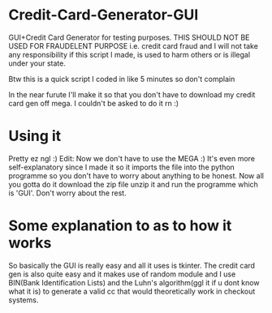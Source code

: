 # Credit-Card-Generator-GUI
GUI+Credit Card Generator for testing purposes. THIS SHOULD NOT BE USED FOR FRAUDELENT PURPOSE i.e. credit card fraud and I will not take any responsibility if this script I made, is used to harm others or is illegal under your state.

Btw this is a quick script I coded in like 5 minutes so don't complain

In the near furute I'll make it so that you don't have to download my credit card gen off mega. I couldn't be asked to do it rn :)

# Using it
Pretty ez ngl :)
Edit: Now we don't have to use the MEGA :) It's even more self-explanatory since I made it so it imports the file into the python programme so you don't have to worry about anything to be honest. Now all you gotta do it download the zip file unzip it and run the programme which is 'GUI'. Don't worry about the rest.

# Some explanation to as to how it works
So basically the GUI is really easy and all it uses is tkinter. The credit card gen is also quite easy and it makes use of random module and I use BIN(Bank Identification Lists) and the Luhn's algorithm(ggl it if u dont know what it is) to generate a valid cc that would theoretically work in checkout systems.

